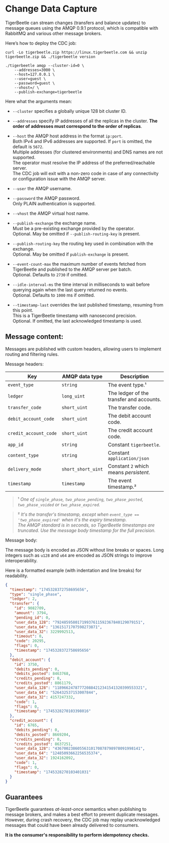 # Change Data Capture

TigerBeetle can stream changes (transfers and balance updates) to message queues using
the AMQP 0.9.1 protocol, which is compatible with RabbitMQ and various other message brokers.

Here’s how to deploy the CDC job:

```console
curl -Lo tigerbeetle.zip https://linux.tigerbeetle.com && unzip tigerbeetle.zip && ./tigerbeetle version

./tigerbeetle amqp --cluster-id=0 \
    --addresses=3000 \
    --host=127.0.0.1 \
    --user=guest \
    --password=guest \
    --vhost=/ \
    --publish-exchange=tigerbeetle
```

Here what the arguments mean:

* `--cluster` specifies a globally unique 128 bit cluster ID.

* `--addresses` specify IP addresses of all the replicas in the cluster.
  **The order of addresses must correspond to the order of replicas**.

* `--host` the AMQP host address in the format `ip:port`.<br>
  Both IPv4 and IPv6 addresses are supported. If `port` is omitted, the default is `5672`.<br>
  Multiple addresses (for clustered environments) and DNS names are not supported.<br>
  The operator must resolve the IP address of the preferred/reachable server.<br>
  The CDC job will exit with a non-zero code in case of any connectivity or configuration issue
  with the AMQP server.

* `--user` the AMQP username.

* `--password` the AMQP password.<br>
   Only PLAIN authentication is supported.

* `--vhost` the AMQP virtual host name.

* `--publish-exchange` the exchange name.<br>
  Must be a pre-existing exchange provided by the operator.<br>
  Optional. May be omitted if `--publish-routing-key` is present.

* `--publish-routing-key` the routing key used in combination with the exchange.<br>
  Optional. May be omitted if `publish-exchange` is present.

* `--event-count-max` the maximum number of events fetched from TigerBeetle
  and published to the AMQP server per batch.<br>
  Optional. Defaults to `2730` if omitted.

* `--idle-interval-ms` the time interval in milliseconds to wait before querying again
  when the last query returned no events.<br>
  Optional. Defaults to `1000` ms if omitted.

* `--timestamp-last` overrides the last published timestamp, resuming from this point.<br>
  This is a TigerBeetle timestamp with nanosecond precision.<br>
  Optional. If omitted, the last acknowledged timestamp is used.

## Message content:

Messages are published with custom headers,
allowing users to implement routing and filtering rules.

Message headers:

| Key                   | AMQP data type     | Description                              |
|-----------------------|--------------------|------------------------------------------|
| `event_type`          | `string`           | The event type.¹                         |
| `ledger`              | `long_uint`        | The ledger of the transfer and accounts. |
| `transfer_code`       | `short_uint`       | The transfer code.                       |
| `debit_account_code`  | `short_uint`       | The debit account code.                  |
| `credit_account_code` | `short_uint`       | The credit account code.                 |
| `app_id`              | `string`           | Constant `tigerbeetle`.                  |
| `content_type`        | `string`           | Constant `application/json`              |
| `delivery_mode`       | `short_short_uint` | Constant `2` which means _persistent_.   |
| `timestamp`           | `timestamp`        | The event timestamp.²                    |


> ¹ _One of `single_phase`, `two_phase_pending`, `two_phase_posted`, `two_phase_voided` or
  `two_phase_expired`._

> ² _It's the transfer's timestamp, except when `event_type == 'two_phase_expired'` when
  it's the expiry timestamp.<br>
  The AMQP standard is in seconds, so TigerBeetle timestamps are truncated.
  Use the message body timestamp for the full precision._

Message body:

The message body is encoded as JSON without line breaks or spaces.
Long integers such as `u128` and `u64` are encoded as JSON strings to improve interoperability.

Here is a formatted example (with indentation and line breaks) for readability.

```json
{
  "timestamp": "1745328372758695656",
  "type": "single_phase",
  "ledger": 2,
  "transfer": {
    "id": 9082709,
    "amount": 3794,
    "pending_id": 0,
    "user_data_128": "79248595801719937611592367840129079151",
    "user_data_64": "13615171707598273871",
    "user_data_32": 3229992513,
    "timeout": 0,
    "code": 20295,
    "flags": 0,
    "timestamp": "1745328372758695656"
  },
  "debit_account": {
    "id": 3750,
    "debits_pending": 0,
    "debits_posted": 8463768,
    "credits_pending": 0,
    "credits_posted": 8861179,
    "user_data_128": "118966247877720884212341541320399553321",
    "user_data_64": "526432537153007844",
    "user_data_32": 4157247332,
    "code": 1,
    "flags": 0,
    "timestamp": "1745328270103398016"
  },
  "credit_account": {
    "id": 6765,
    "debits_pending": 0,
    "debits_posted": 8669204,
    "credits_pending": 0,
    "credits_posted": 8637251,
    "user_data_128": "43670023860556310170878798978091998141",
    "user_data_64": "12485093662256535374",
    "user_data_32": 1924162092,
    "code": 1,
    "flags": 0,
    "timestamp": "1745328270103401031"
  }
}
```

## Guarantees

TigerBeetle guarantees _at-least-once_ semantics when publishing to message brokers,
and makes a best effort to prevent duplicate messages.
However, during crash recovery, the CDC job may replay unacknowledged messages that could have
been already delivered to consumers.

**It is the consumer's responsibility to perform idempotency checks.**
